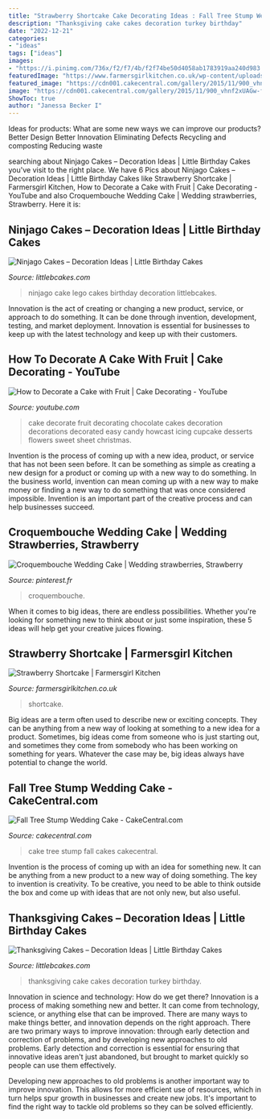 ```yaml
---
title: "Strawberry Shortcake Cake Decorating Ideas : Fall Tree Stump Wedding Cake"
description: "Thanksgiving cake cakes decoration turkey birthday"
date: "2022-12-21"
categories:
- "ideas"
tags: ["ideas"]
images:
- "https://i.pinimg.com/736x/f2/f7/4b/f2f74be50d4058ab1783919aa240d983.jpg"
featuredImage: "https://www.farmersgirlkitchen.co.uk/wp-content/uploads/2016/07/Strawberry-Shortcake2.jpg"
featured_image: "https://cdn001.cakecentral.com/gallery/2015/11/900_vhnf2xUAGw-fall-tree-stump-wedding-cake.jpg"
image: "https://cdn001.cakecentral.com/gallery/2015/11/900_vhnf2xUAGw-fall-tree-stump-wedding-cake.jpg"
ShowToc: true
author: "Janessa Becker I"
---
```



Ideas for products: What are some new ways we can improve our products?
Better Design
Better Innovation
Eliminating Defects
Recycling and composting
Reducing waste

	

		
searching about Ninjago Cakes – Decoration Ideas | Little Birthday Cakes you've visit to the right place. We have 6 Pics about Ninjago Cakes – Decoration Ideas | Little Birthday Cakes like Strawberry Shortcake | Farmersgirl Kitchen, How to Decorate a Cake with Fruit | Cake Decorating - YouTube and also Croquembouche Wedding Cake | Wedding strawberries, Strawberry. Here it is:
		
    
## Ninjago Cakes – Decoration Ideas | Little Birthday Cakes

<img loading=lazy src="http://www.littlebcakes.com/wp-content/uploads/2014/05/Lego-Ninjago-Cake.jpg" onerror="this.onerror=null;this.src='https://tse4.mm.bing.net/th?id=OIP.hlQdCNrNylTqt6uTqcIgfAHaJ3&amp;pid=15.1';" alt="Ninjago Cakes – Decoration Ideas | Little Birthday Cakes">

_Source: littlebcakes.com_

>ninjago cake lego cakes birthday decoration littlebcakes. 

	

Innovation is the act of creating or changing a new product, service, or approach to do something. It can be done through invention, development, testing, and market deployment. Innovation is essential for businesses to keep up with the latest technology and keep up with their customers.

    
## How To Decorate A Cake With Fruit | Cake Decorating - YouTube

<img loading=lazy src="http://i1.ytimg.com/vi/DPnVWG6kd9U/maxresdefault.jpg" onerror="this.onerror=null;this.src='https://tse1.mm.bing.net/th?id=OIP.6YAtQJ_Dv6Stpafn_pjNOQHaEK&amp;pid=15.1';" alt="How to Decorate a Cake with Fruit | Cake Decorating - YouTube">

_Source: youtube.com_

>cake decorate fruit decorating chocolate cakes decoration decorations decorated easy candy howcast icing cupcake desserts flowers sweet sheet christmas. 

	

Invention is the process of coming up with a new idea, product, or service that has not been seen before. It can be something as simple as creating a new design for a product or coming up with a new way to do something. In the business world, invention can mean coming up with a new way to make money or finding a new way to do something that was once considered impossible. Invention is an important part of the creative process and can help businesses succeed.

    
## Croquembouche Wedding Cake | Wedding Strawberries, Strawberry

<img loading=lazy src="https://i.pinimg.com/736x/f2/f7/4b/f2f74be50d4058ab1783919aa240d983.jpg" onerror="this.onerror=null;this.src='https://tse3.mm.bing.net/th?id=OIP.xj4X1FpsC7GBzFxsq06PyQHaNO&amp;pid=15.1';" alt="Croquembouche Wedding Cake | Wedding strawberries, Strawberry">

_Source: pinterest.fr_

>croquembouche. 

	

When it comes to big ideas, there are endless possibilities. Whether you're looking for something new to think about or just some inspiration, these 5 ideas will help get your creative juices flowing.

    
## Strawberry Shortcake | Farmersgirl Kitchen

<img loading=lazy src="https://www.farmersgirlkitchen.co.uk/wp-content/uploads/2016/07/Strawberry-Shortcake2.jpg" onerror="this.onerror=null;this.src='https://tse4.mm.bing.net/th?id=OIP.8B-wEhzonoGesaPm96sVrQHaJ4&amp;pid=15.1';" alt="Strawberry Shortcake | Farmersgirl Kitchen">

_Source: farmersgirlkitchen.co.uk_

>shortcake. 

	

Big ideas are a term often used to describe new or exciting concepts. They can be anything from a new way of looking at something to a new idea for a product. Sometimes, big ideas come from someone who is just starting out, and sometimes they come from somebody who has been working on something for years. Whatever the case may be, big ideas always have potential to change the world.

    
## Fall Tree Stump Wedding Cake - CakeCentral.com

<img loading=lazy src="https://cdn001.cakecentral.com/gallery/2015/11/900_vhnf2xUAGw-fall-tree-stump-wedding-cake.jpg" onerror="this.onerror=null;this.src='https://tse2.mm.bing.net/th?id=OIP.e3vF-clz2lryZ1CZpkeZLgHaJ4&amp;pid=15.1';" alt="Fall Tree Stump Wedding Cake - CakeCentral.com">

_Source: cakecentral.com_

>cake tree stump fall cakes cakecentral. 

	

Invention is the process of coming up with an idea for something new. It can be anything from a new product to a new way of doing something. The key to invention is creativity. To be creative, you need to be able to think outside the box and come up with ideas that are not only new, but also useful.

    
## Thanksgiving Cakes – Decoration Ideas | Little Birthday Cakes

<img loading=lazy src="http://www.littlebcakes.com/wp-content/uploads/2014/05/Thanksgiving-Cakes.jpg" onerror="this.onerror=null;this.src='https://tse2.mm.bing.net/th?id=OIP.lT0h-RbUDmhCTX2uxe0GtAHaIO&amp;pid=15.1';" alt="Thanksgiving Cakes – Decoration Ideas | Little Birthday Cakes">

_Source: littlebcakes.com_

>thanksgiving cake cakes decoration turkey birthday. 

	

Innovation in science and technology: How do we get there?
Innovation is a process of making something new and better. It can come from technology, science, or anything else that can be improved. There are many ways to make things better, and innovation depends on the right approach.
There are two primary ways to improve innovation: through early detection and correction of problems, and by developing new approaches to old problems. Early detection and correction is essential for ensuring that innovative ideas aren't just abandoned, but brought to market quickly so people can use them effectively.

Developing new approaches to old problems is another important way to improve innovation. This allows for more efficient use of resources, which in turn helps spur growth in businesses and create new jobs. It's important to find the right way to tackle old problems so they can be solved efficiently.

